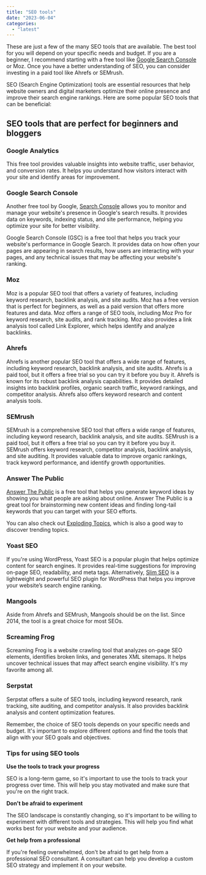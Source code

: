```yaml
---
title: "SEO tools"
date: "2023-06-04"
categories: 
  - "latest"
---
```


These are just a few of the many SEO tools that are available. The best tool for you will depend on your specific needs and budget. If you are a beginner, I recommend starting with a free tool like [Google Search Console](https://kokitree.com/posts/google-search-console-review/) or Moz. Once you have a better understanding of SEO, you can consider investing in a paid tool like Ahrefs or SEMrush.

SEO (Search Engine Optimization) tools are essential resources that help website owners and digital marketers optimize their online presence and improve their search engine rankings. Here are some popular SEO tools that can be beneficial:

## SEO tools that are perfect for beginners and bloggers

### Google Analytics

This free tool provides valuable insights into website traffic, user behavior, and conversion rates. It helps you understand how visitors interact with your site and identify areas for improvement.

### Google Search Console

Another free tool by Google, [Search Console](https://kokitree.com/posts/google-search-console-review/) allows you to monitor and manage your website's presence in Google's search results. It provides data on keywords, indexing status, and site performance, helping you optimize your site for better visibility.

Google Search Console (GSC) is a free tool that helps you track your website's performance in Google Search. It provides data on how often your pages are appearing in search results, how users are interacting with your pages, and any technical issues that may be affecting your website's ranking.

### Moz

Moz is a popular SEO tool that offers a variety of features, including keyword research, backlink analysis, and site audits. Moz has a free version that is perfect for beginners, as well as a paid version that offers more features and data. Moz offers a range of SEO tools, including Moz Pro for keyword research, site audits, and rank tracking. Moz also provides a link analysis tool called Link Explorer, which helps identify and analyze backlinks.

### Ahrefs

Ahrefs is another popular SEO tool that offers a wide range of features, including keyword research, backlink analysis, and site audits. Ahrefs is a paid tool, but it offers a free trial so you can try it before you buy it. Ahrefs is known for its robust backlink analysis capabilities. It provides detailed insights into backlink profiles, organic search traffic, keyword rankings, and competitor analysis. Ahrefs also offers keyword research and content analysis tools.

### SEMrush

SEMrush is a comprehensive SEO tool that offers a wide range of features, including keyword research, backlink analysis, and site audits. SEMrush is a paid tool, but it offers a free trial so you can try it before you buy it. SEMrush offers keyword research, competitor analysis, backlink analysis, and site auditing. It provides valuable data to improve organic rankings, track keyword performance, and identify growth opportunities.

### Answer The Public

[Answer The Public](https://answerthepublic.com/) is a free tool that helps you generate keyword ideas by showing you what people are asking about online. Answer The Public is a great tool for brainstorming new content ideas and finding long-tail keywords that you can target with your SEO efforts.

You can also check out [Exploding Topics](https://explodingtopics.com/), which is also a good way to discover trending topics.

### Yoast SEO

If you're using WordPress, Yoast SEO is a popular plugin that helps optimize content for search engines. It provides real-time suggestions for improving on-page SEO, readability, and meta tags. Alternatively, [Slim SEO](https://kokitree.com/posts/slim-seo-review/) is a lightweight and powerful SEO plugin for WordPress that helps you improve your website’s search engine ranking.

### Mangools

Aside from Ahrefs and SEMrush, Mangools should be on the list. Since 2014, the tool is a great choice for most SEOs.

### Screaming Frog

Screaming Frog is a website crawling tool that analyzes on-page SEO elements, identifies broken links, and generates XML sitemaps. It helps uncover technical issues that may affect search engine visibility. It's my favorite among all.

### Serpstat

Serpstat offers a suite of SEO tools, including keyword research, rank tracking, site auditing, and competitor analysis. It also provides backlink analysis and content optimization features.

Remember, the choice of SEO tools depends on your specific needs and budget. It's important to explore different options and find the tools that align with your SEO goals and objectives.

### Tips for using SEO tools

**Use the tools to track your progress**

SEO is a long-term game, so it's important to use the tools to track your progress over time. This will help you stay motivated and make sure that you're on the right track.

**Don't be afraid to experiment**

The SEO landscape is constantly changing, so it's important to be willing to experiment with different tools and strategies. This will help you find what works best for your website and your audience.

**Get help from a professional**

If you're feeling overwhelmed, don't be afraid to get help from a professional SEO consultant. A consultant can help you develop a custom SEO strategy and implement it on your website.
